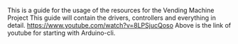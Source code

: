 This is a guide for the usage of the resources for the Vending Machine Project
This guide will contain the drivers, controllers and everything in detail. 
https://www.youtube.com/watch?v=8LPSjucQoso
Above is the link of youtube for starting with Arduino-cli.
